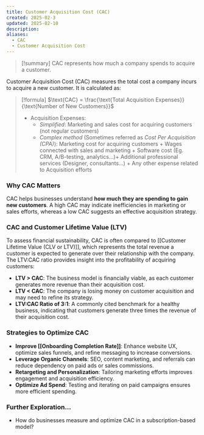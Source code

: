 ```yaml
---
title: Customer Acquisition Cost (CAC)
created: 2025-02-3
updated: 2025-02-10
description: 
aliases:
  - CAC
  - Customer Acquisition Cost
---
```

>[!summary]
> CAC represents how much a company spends to acquire a customer.

Customer Acquisition Cost (CAC) measures the total cost a company incurs to acquire a new customer. It is calculated as:

> [!formula] 
> $\text{CAC} = \frac{\text{Total Acquisition Expenses}}{\text{Number of New Customers}}$
> - Acquisition Expenses:
> 	- *Simplified*: Marketing and sales cost for acquiring customers (not regular customers)
> 	- *Complex method* (Sometimes referred as *Cost Per Acquisition (CPA)*): Marketing cost for acquiring customers + Wages connected with sales and marketing + Software cost (Eg. CRM, A/B-testing, analytics...)+ Additional professional services (Designer, consultants...) + Any other expense related to Acquisition efforts

### Why CAC Matters
CAC helps businesses understand **how much they are spending to gain new customers**. A high CAC may indicate inefficiencies in marketing or sales efforts, whereas a low CAC suggests an effective acquisition strategy.

### CAC and Customer Lifetime Value (LTV)
To assess financial sustainability, CAC is often compared to [[Customer Lifetime Value (CLV or LTV)]], which represents the total revenue a customer is expected to generate over their relationship with the company. The LTV:CAC ratio provides insight into the profitability of acquiring customers:

- **LTV > CAC**: The business model is financially viable, as each customer generates more revenue than their acquisition cost.
- **LTV < CAC**: The company is losing money on customer acquisition and may need to refine its strategy.
- **LTV:CAC Ratio of 3:1**: A commonly cited benchmark for a healthy business, indicating that customers generate three times the revenue of their acquisition cost.

### Strategies to Optimize CAC
- **Improve [[Onboarding Completion Rate]]**: Enhance website UX, optimize sales funnels, and refine messaging to increase conversions.
- **Leverage Organic Channels**: SEO, content marketing, and referrals can reduce dependency on paid ads or sales commissions.
- **Retargeting and Personalization**: Tailoring marketing efforts improves engagement and acquisition efficiency.
- **Optimize Ad Spend**: Testing and iterating on paid campaigns ensures more efficient spending.

### Further Exploration...
- How do businesses measure and optimize CAC in a subscription-based model?